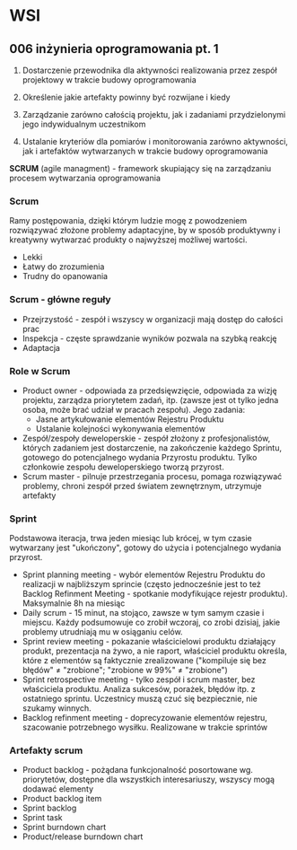# WSI

## 006 inżynieria oprogramowania pt. 1

1. Dostarczenie przewodnika dla aktywności realizowania przez zespół projektowy w trakcie budowy oprogramowania

2. Określenie jakie artefakty powinny być rozwijane i kiedy

3. Zarządzanie zarówno całością projektu, jak i zadaniami przydzielonymi jego indywidualnym uczestnikom

4. Ustalanie kryteriów dla pomiarów i monitorowania zarówno aktywności, jak i artefaktów wytwarzanych w trakcie budowy oprogramowania

**SCRUM** (agile managment) - framework skupiający się na zarządzaniu procesem wytwarzania oprogramowania

### Scrum

Ramy postępowania, dzięki którym ludzie mogę z powodzeniem rozwiązywać złożone problemy adaptacyjne, by w sposób produktywny i kreatywny wytwarzać produkty o najwyższej możliwej wartości.

- Lekki
- Łatwy do zrozumienia
- Trudny do opanowania

### Scrum - główne reguły

- Przejrzystość - zespół i wszyscy w organizacji mają dostęp do całości prac
- Inspekcja - częste sprawdzanie wyników pozwala na szybką reakcję
- Adaptacja

### Role w Scrum

- Product owner - odpowiada za przedsięwzięcie, odpowiada za wizję projektu, zarządza priorytetem zadań, itp. (zawsze jest ot tylko jedna osoba, może brać udział w pracach zespołu). Jego zadania:
  - Jasne artykułowanie elementów Rejestru Produktu
  - Ustalanie kolejności wykonywania elementów
- Zespół/zespoły deweloperskie - zespół złożony z profesjonalistów, których zadaniem jest dostarczenie, na zakończenie każdego Sprintu, gotowego do potencjalnego wydania Przyrostu produktu. Tylko członkowie zespołu deweloperskiego tworzą przyrost.
- Scrum master - pilnuje przestrzegania procesu, pomaga rozwiązywać problemy, chroni zespół przed światem zewnętrznym, utrzymuje artefakty

### Sprint

Podstawowa iteracja, trwa jeden miesiąc lub krócej, w tym czasie wytwarzany jest "ukończony", gotowy do użycia i potencjalnego wydania przyrost.

- Sprint planning meeting - wybór elementów Rejestru Produktu do realizacji w najbliższym sprincie (często jednocześnie jest to też Backlog Refinment Meeting - spotkanie modyfikujące rejestr produktu). Maksymalnie 8h na miesiąc
- Daily scrum - 15 minut, na stojąco, zawsze w tym samym czasie i miejscu. Każdy podsumowuje co zrobił wczoraj, co zrobi dzisiaj, jakie problemy utrudniają mu w osiąganiu celów.
- Sprint review meeting - pokazanie właścicielowi produktu działający produkt, prezentacja na żywo, a nie raport, właściciel produktu określa, które z elementów są faktycznie zrealizowane ("kompiluje się bez błędów" $\neq$ "zrobione"; "zrobione w 99%" $\neq$ "zrobione")
- Sprint retrospective meeting - tylko zespół i scrum master, bez właściciela produktu. Analiza sukcesów, porażek, błędów itp. z ostatniego sprintu. Uczestnicy muszą czuć się bezpiecznie, nie szukamy winnych.
- Backlog refinment meeting - doprecyzowanie elementów rejestru, szacowanie potrzebnego wysiłku. Realizowane w trakcie sprintów

### Artefakty scrum

- Product backlog - pożądana funkcjonalność posortowane wg. priorytetów, dostępne dla wszystkich interesariuszy, wszyscy mogą dodawać elementy
- Product backlog item
- Sprint backlog
- Sprint task
- Sprint burndown chart
- Product/release burndown chart
